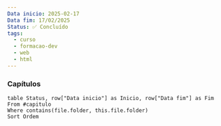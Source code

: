 ```yaml
---
Data inicio: 2025-02-17
Data fim: 17/02/2025
Status: ✅ Concluído
tags:
  - curso
  - formacao-dev
  - web
  - html
---
```

### Capítulos
```dataview
table Status, row["Data inicio"] as Inicio, row["Data fim"] as Fim
From #capitulo
Where contains(file.folder, this.file.folder)
Sort Ordem
```



